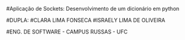 #Aplicação de Sockets: Desenvolvimento de um dicionário em python 

#DUPLA: 
#CLARA LIMA FONSECA 
#ISRAELY LIMA DE OLIVEIRA 

#ENG. DE SOFTWARE - CAMPUS RUSSAS - UFC 
